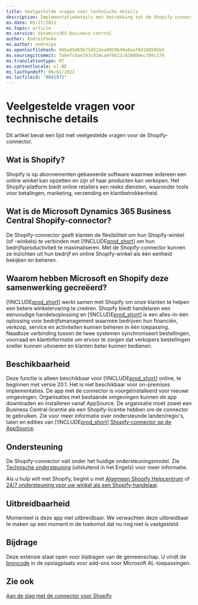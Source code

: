 ```yaml
---
title: Veelgestelde vragen voor technische details
description: Implementatiedetails met betrekking tot de Shopify-connector
ms.date: 05/27/2022
ms.topic: article
ms.service: dynamics365-business-central
author: AndreiPanko
ms.author: andreipa
ms.openlocfilehash: 9dba05469b75d513ea4928b49e8aaf8d188591b5
ms.sourcegitcommit: 7a6efcbae293c024ca4f6622c82886decf86c176
ms.translationtype: HT
ms.contentlocale: nl-BE
ms.lasthandoff: 06/02/2022
ms.locfileid: "8841972"
---
```

# <a name="faq-for-technical-details"></a>Veelgestelde vragen voor technische details

Dit artikel bevat een lijst met veelgestelde vragen voor de Shopify-connector.

## <a name="what-is-shopify"></a>Wat is Shopify? 

Shopify is op abonnementen gebaseerde software waarmee iedereen een online winkel kan opzetten en zijn of haar producten kan verkopen. Het Shopify-platform biedt online retailers een reeks diensten, waaronder tools voor betalingen, marketing, verzending en klantbetrokkenheid. 

## <a name="what-is-the-microsoft-dynamics-365-business-central-shopify-connector"></a>Wat is de Microsoft Dynamics 365 Business Central Shopify-connector? 

De Shopify-connector geeft klanten de flexibiliteit om hun Shopify-winkel (of -winkels) te verbinden met [!INCLUDE[prod_short](../includes/prod_short.md)] om hun bedrijfsproductiviteit te maximaliseren. Met de Shopify-connector kunnen ze inzichten uit hun bedrijf en online Shopify-winkel als één eenheid bekijken en beheren. 

## <a name="why-did-microsoft-and-shopify-form-this-partnership"></a>Waarom hebben Microsoft en Shopify deze samenwerking gecreëerd? 

[!INCLUDE[prod_short](../includes/prod_long.md)] werkt samen met Shopify om onze klanten te helpen een betere winkelervaring te creëren. Shopify biedt handelaren een eenvoudige handelsoplossing en [!INCLUDE[prod_short](../includes/prod_short.md)] is een alles-in-één oplossing voor bedrijfsmanagement waarmee bedrijven hun financiën, verkoop, service en activiteiten kunnen beheren in één toepassing. Naadloze verbinding tussen de twee systemen synchroniseert bestellingen, voorraad en klantinformatie om ervoor te zorgen dat verkopers bestellingen sneller kunnen uitvoeren en klanten beter kunnen bedienen.

## <a name="availability"></a>Beschikbaarheid

Deze functie is alleen beschikbaar voor [!INCLUDE[prod_short](../includes/prod_short.md)] online, te beginnen met versie 20.1. Het is niet beschikbaar voor on-premises implementaties. De app met de connector is voorgeïnstalleerd voor nieuwe omgevingen. Organisaties met bestaande omgevingen kunnen de app downloaden en installeren vanaf AppSource. De organisatie moet zowel een Business Central-licentie als een Shopify-licentie hebben om de connector te gebruiken. Zie voor meer informatie over ondersteunde landen/regio's, talen en edities van [!INCLUDE[prod_short](../includes/prod_short.md)] [Shopify-connector op de AppSource](https://go.microsoft.com/fwlink/?linkid=2196238).

## <a name="support"></a>Ondersteuning

De Shopify-connector valt onder het huidige ondersteuningsmodel. Zie [Technische ondersteuning](/dynamics365/business-central/dev-itpro/administration//manage-technical-support) (uitsluitend in het Engels) voor meer informatie. 

Als u hulp wilt met Shopify, begint u met [Algemeen Shopify Helpcentrum](https://help.shopify.com/) of [24/7 ondersteuning voor uw winkel als een Shopify-handelaar](https://help.shopify.com/questions#/).

## <a name="extensibility"></a>Uitbreidbaarheid

Momenteel is deze app niet uitbreidbaar. We verwachten deze uitbreidbaar te maken op een moment in de toekomst dat nu nog niet is vastgesteld.

## <a name="contribution"></a>Bijdrage

Deze extensie staat open voor bijdragen van de gemeenschap. U vindt de [broncode](https://github.com/microsoft/ALAppExtensions/tree/main/Apps/W1/Shopify) in de opslagplaats voor add-ons voor Microsoft AL-toepassingen.




## <a name="see-also"></a>Zie ook

[Aan de slag met de connector voor Shopify](get-started.md)  

